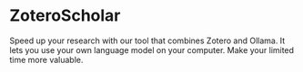 # ZoteroScholar
Speed up your research with our tool that combines Zotero and Ollama. It lets you use your own language model on your computer. Make your limited time more valuable.
